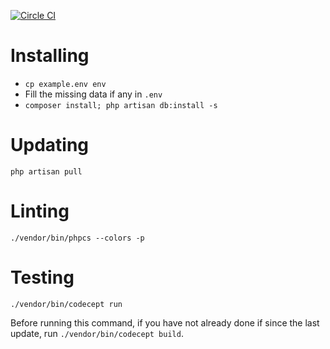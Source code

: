 [![Circle CI](https://circleci.com/gh/GroupEat/groupeat-api.svg?style=shield&circle-token=5bccad853ce36f8ed516994d3abc07ac2fc7ecbd)](https://circleci.com/gh/GroupEat/groupeat-api)

# Installing

 - `cp example.env env`
 - Fill the missing data if any in `.env`
 - `composer install; php artisan db:install -s`

# Updating

`php artisan pull`

# Linting

`./vendor/bin/phpcs --colors -p`

# Testing

`./vendor/bin/codecept run`

Before running this command, if you have not already done if since the last update, run `./vendor/bin/codecept build`.
